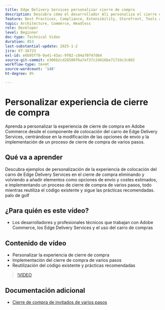 ```yaml
---
title: Edge Delivery Services personalizar cierre de compra
description: Descubra cómo el desarrollador Ali personaliza el cierre de compra de Adobe Commerce, incluidas las opciones de entrega y el cierre de compra de varios pasos, mediante las prácticas recomendadas y la reutilización del código. palo de golf
feature: Best Practices, Compliance, Extensibility, Storefront, Tools and External Services
topic: Architecture, Commerce, Headless
role: Developer
level: Beginner
doc-type: Technical Video
duration: 853
last-substantial-update: 2025-1-2
jira: KT-16723
exl-id: e6b95ff0-9a41-43ac-9f02-c84a70747d64
source-git-commit: e306b2cd26506f6a7ef37c2d416be7172dc3c0d2
workflow-type: tm+mt
source-wordcount: '148'
ht-degree: 0%

---
```


# Personalizar experiencia de cierre de compra

Aprenda a personalizar la experiencia de cierre de compra en Adobe Commerce desde el componente de colocación del carro de Edge Delivery Services, centrándose en la modificación de las opciones de envío y la implementación de un proceso de cierre de compra de varios pasos.

## Qué va a aprender

Descubra ejemplos de personalización de la experiencia de colocación del carro de Edge Delivery Services en el cierre de compra eliminando y volviendo a añadir elementos como opciones de envío y costes estimados, e implementando un proceso de cierre de compra de varios pasos, todo mientras reutiliza el código existente y sigue las prácticas recomendadas. palo de golf

## ¿Para quién es este vídeo?

* Los desarrolladores y profesionales técnicos que trabajan con Adobe Commerce, los Edge Delivery Services y el uso del carro de compras

## Contenido de vídeo

* Personalizar la experiencia de cierre de compra
* Implementación del cierre de compra de varios pasos&#x200B;
* Reutilización del código existente y prácticas recomendadas

>[!VIDEO](https://video.tv.adobe.com/v/3442650?learn=on)

## Documentación adicional

* [Cierre de compra de invitados de varios pasos](https://experienceleague.adobe.com/developer/commerce/storefront/dropins/checkout/tutorials/multi-step/?lang=es)
